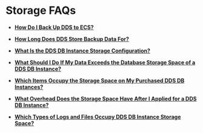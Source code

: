 # Storage FAQs<a name="en-us_topic_0045030647"></a>

-   **[How Do I Back Up DDS to ECS?](how-do-i-back-up-dds-to-ecs.md)**  

-   **[How Long Does DDS Store Backup Data For?](how-long-does-dds-store-backup-data-for.md)**  

-   **[What Is the DDS DB Instance Storage Configuration?](what-is-the-dds-db-instance-storage-configuration.md)**  

-   **[What Should I Do If My Data Exceeds the Database Storage Space of a DDS DB Instance?](what-should-i-do-if-my-data-exceeds-the-database-storage-space-of-a-dds-db-instance.md)**  

-   **[Which Items Occupy the Storage Space on My Purchased DDS DB Instances?](which-items-occupy-the-storage-space-on-my-purchased-dds-db-instances.md)**  

-   **[What Overhead Does the Storage Space Have After I Applied for a DDS DB Instance?](what-overhead-does-the-storage-space-have-after-i-applied-for-a-dds-db-instance.md)**  

-   **[Which Types of Logs and Files Occupy DDS DB Instance Storage Space?](which-types-of-logs-and-files-occupy-dds-db-instance-storage-space.md)**  


